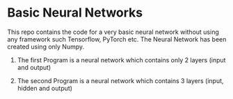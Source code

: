 # Basic Neural Networks
This repo contains the code for a very basic neural network without using any framework such Tensorflow, PyTorch etc. The Neural Network has been created using only Numpy. 

1. The first Program is a neural network which contains only 2 layers (input and output)

2. The second Program is a neural network which contains 3 layers (input, hidden and output)